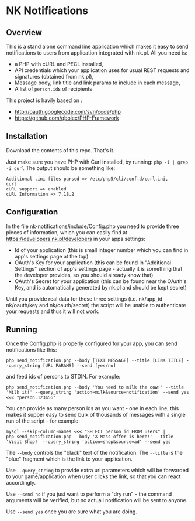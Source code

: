 NK Notifications
================

Overview
--------
This is a stand alone command line application which makes it easy to send notifications to users from application integrated with nk.pl.
All you need is:
* a PHP with cURL and PECL installed, 
* API credentials which your application uses for usual REST requests and signatures (obtained from nk.pl),
* Message body, link title and link params to include in each message,
* A list of `person.id`s of recipients


This project is havily based on :
* http://oauth.googlecode.com/svn/code/php
* https://github.com/qbolec/PHP-Framework

Installation
------------
Download the contents of this repo. That's it.

Just make sure you have PHP with Curl installed, by running:
`php -i | grep -i curl`
The output should be something like:
```
Additional .ini files parsed => /etc/php5/cli/conf.d/curl.ini,
curl
cURL support => enabled
cURL Information => 7.18.2
```

Configuration
-------------
In the file nk-notifications/include/Config.php you need to provide three pieces of information,
which you can easily find at https://developers.nk.pl/developers in your apps settings:

* Id of your application (this is small integer number which you can find in app's settings page at the top)
* OAuth's Key for your application (this can be found in  "Additional Settings" section of app's settings page - actually it is something that the developer provides, so you should already know that)
* OAuth's Secret for your application (this can be found near the OAuth's Key, and is automatically generated by nk.pl and should be kept secret) 

Until you provide real data for these three settings (i.e. nk/app_id nk/oauth/key and nk/oauth/secret) the script will be unable to authenticate your requests and thus it will not work. 

Running
-------
Once the Config.php is properly configured for your app, you can send notifications like this:
```
php send_notification.php --body [TEXT MESSAGE] --title [LINK TITLE] --query_string [URL PARAMS] --send [yes/no] 
```
and feed ids of persons to STDIN. For example:
```
php send_notification.php --body 'You need to milk the cow!' --title 'Milk it!' --query_string 'action=milk&source=notification' --send yes <<< "person.123456"
```

You can provide as many person ids as you want - one in each line, this makes it supper easy to send bulk of thousands of messages with a single run of the script - for example:
```
mysql --skip-column-names <<< "SELECT person_id FROM users" | 
php send_notification.php --body 'X-Mass offer is here!' --title 'Visit Shop!' --query_string 'action=shop&source=ad' --send yes
```

The `--body` controls the "black" text of the notification. The `--title` is the "blue" fragment which is the link to your application. 

Use `--query_string` to provide extra url parameters which will be forwarded to your game/application when user clicks the link, so that you can react accordingly.

Use `--send no` if you just want to perform a "dry run" - the command arguments will be verified, but no actuall notification will be sent to anyone.

Use `--send yes` once you are sure what you are doing.

